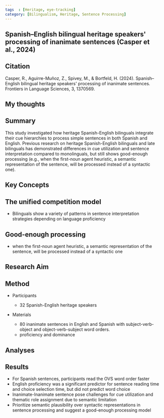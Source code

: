 ```yaml
---
tags  : [Heritage, eye-tracking]
category: [Bilingualism, Heritage, Sentence Processing]
---
```


## Spanish–English bilingual heritage speakers' processing of inanimate sentences (Casper et al., 2024)

## Citation 

Casper, R., Aguirre-Muñoz, Z., Spivey, M., & Bortfeld, H. (2024). Spanish–English bilingual heritage speakers' processing of inanimate sentences. Frontiers in Language Sciences, 3, 1370569.

## My thoughts

## Summary 

This study investigated how heritage Spanish-English bilinguals integrate their cue hierarchies to process simple sentences in both Spanish and English. 
Previous research on heritage Spanish-English bilinguals and late bilinguals has demonstrated differences in cue utilization and sentence interpretation compared to monolinguals, but still shows good-enough processing (e.g., when the first-noun agent heuristic, a semantic representation of the sentence, will be processed instead of a syntactic one).

##  Key Concepts
## The unified competition model
- Bilinguals show a variety of patterns in sentence interpretation strategies depending on language proficiency

## Good-enough processing 
- when the first-noun agent heuristic, a semantic representation of the sentence, will be processed instead of a syntactic one

## Research Aim

## Method
- Participants
  - 32 Spanish-English heritage speakers
 
- Materials 
  - 80 inanimate sentences in English and Spanish with subject-verb-object and object-verb-subject word orders.
  - proficiency and dominance

## Analyses


## Results
- For Spanish sentences, participants read the OVS word order faster
- English proficiency was a significant predictor for sentence reading time and choice selection time, but did not predict word choice
- Inanimate-Inanimate sentence pose challenges for cue utilization and thematic role assignment due to semantic limitation
- Prioritize semantic plausibility over syntactic representations in sentence processing and suggest a good-enough processing model
